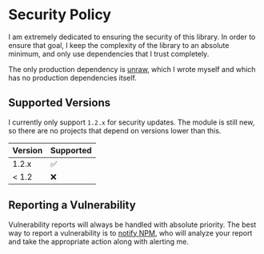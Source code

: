 # Security Policy

I am extremely dedicated to ensuring the security of this library. In order to
ensure that goal, I keep the complexity of the library to an absolute minimum,
and only use dependencies that I trust completely.

The only production dependency is [unraw](https://github.com/iansan5653/unraw),
which I wrote myself and which has no production dependencies itself.

## Supported Versions

I currently only support `1.2.x` for security updates. The module is still new,
so there are no projects that depend on versions lower than this.

| Version | Supported          |
| ------- | ------------------ |
| 1.2.x   | :white_check_mark: |
| < 1.2   | :x:                |

## Reporting a Vulnerability

Vulnerability reports will always be handled with absolute priority. The best
way to report a vulnerability is to
[notify NPM](https://www.npmjs.com/advisories/report?package=compress-tag), who
will analyze your report and take the appropriate action along with alerting me.
